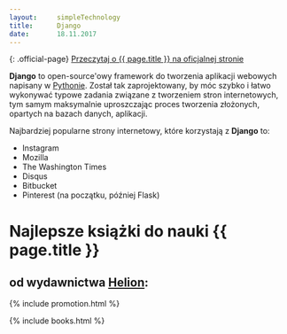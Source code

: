 ```yaml
---
layout:     simpleTechnology
title:      Django
date:       18.11.2017
---
```


{: .official-page}
[Przeczytaj o {{ page.title }} na oficjalnej stronie](https://www.djangoproject.com/)

**Django** to open-source'owy framework do tworzenia aplikacji webowych napisany w [Pythonie](/technologie/python). Został tak zaprojektowany, by móc szybko i łatwo wykonywać typowe zadania związane z tworzeniem stron internetowych, tym samym maksymalnie uproszczając proces tworzenia złożonych, opartych na bazach danych, aplikacji.

Najbardziej popularne strony internetowy, które korzystają z **Django** to:
- Instagram
- Mozilla
- The Washington Times
- Disqus
- Bitbucket
- Pinterest (na początku, później Flask)

# Najlepsze książki do nauki {{ page.title }}
## od wydawnictwa [Helion](https://helion.pl/view/9102Q):

{% include promotion.html %}

{% include books.html %}